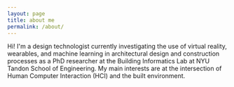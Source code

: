 ```yaml
---
layout: page
title: about me
permalink: /about/
---
```


Hi! I'm a design technologist currently investigating the use of virtual reality, wearables, and machine learning in architectural design and construction processes as a PhD researcher at the Building Informatics Lab at NYU Tandon School of Engineering. My main interests are at the intersection of Human Computer Interaction (HCI) and the built environment.